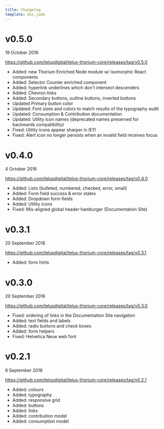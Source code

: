 ```yaml
---
title: Changelog
template: doc.jade
---
```


# v0.5.0
19 October 2016

https://github.com/telusdigital/telus-thorium-core/releases/tag/v0.5.0

- Added: new Thorium Enriched Node module w/ isomorphic React components
- Added: Selector Counter enriched component
- Added: hyperlink underlines which don't intersect descenders
- Added: Chevron links
- Added: Secondary buttons, outline buttons, inverted buttons
- Updated Primary button color
- Updated: Font sizes and colors to match results of the typography audit
- Updated: Consumption & Contribution documentation
- Updated: Utility icon names (deprecated names preserved for backwards compatibility)
- Fixed: Utility icons appear sharper in IE11
- Fixed: Alert icon no longer persists when an invalid field receives focus

# v0.4.0
4 October 2016

https://github.com/telusdigital/telus-thorium-core/releases/tag/v0.4.0

- Added: Lists (bulleted, numbered, checked, error, small)
- Added: Form field success & error states
- Added: Dropdown form fields
- Added: Utility icons
- Fixed: Mis-aligned global header hamburger (Documentation Site)

# v0.3.1
20 September 2016

https://github.com/telusdigital/telus-thorium-core/releases/tag/v0.3.1

- Added: form hints

# v0.3.0
20 September 2016

https://github.com/telusdigital/telus-thorium-core/releases/tag/v0.3.0

- Fixed: ordering of links in the Documentation Site navigation
- Added: text fields and labels
- Added: radio buttons and check boxes
- Added: form helpers
- Fixed: Helvetica Neue web font

# v0.2.1
6 September 2016

https://github.com/telusdigital/telus-thorium-core/releases/tag/v0.2.1

- Added: colours
- Added: typography
- Added: responsive grid
- Added: buttons
- Added: links
- Added: contribution model
- Added: consumption model